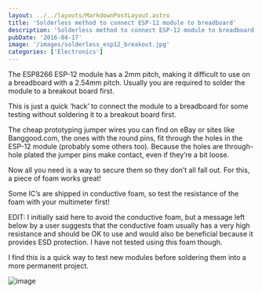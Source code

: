 ```yaml
---
layout: ../../layouts/MarkdownPostLayout.astro
title: 'Solderless method to connect ESP-12 module to breadboard'
description: 'Solderless method to connect ESP-12 module to breadboard'
pubDate: '2016-04-17'
image: '/images/solderless_esp12_breakout.jpg'
categories: ['Electronics']
---
```


The ESP8266 ESP-12 module has a 2mm pitch, making it difficult to use on
a breadboard with a 2.54mm pitch. Usually you are required to solder the
module to a breakout board first.

This is just a quick ‘hack’ to connect the module to a breadboard for
some testing without soldering it to a breakout board first.

The cheap prototyping jumper wires you can find on eBay or sites like
Banggood.com, the ones with the round pins, fit through the holes in the
ESP-12 module (probably some others too). Because the holes are
through-hole plated the jumper pins make contact, even if they’re a bit
loose.

Now all you need is a way to secure them so they don’t all fall out. For
this, a piece of foam works great!

Some IC’s are shipped in conductive foam, so test the resistance of the
foam with your multimeter first!

EDIT: I initially said here to avoid the conductive foam, but a message
left below by a user suggests that the conductive foam usually has a
very high resistance and should be OK to use and would also be
beneficial because it provides ESD protection. I have not tested using
this foam though.

I find this is a quick way to test new modules before soldering them
into a more permanent project.

![image](/images/solderless_esp12_breakout.jpg)
